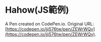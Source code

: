 # Hahow(JS範例)

A Pen created on CodePen.io. Original URL: [https://codepen.io/jji576tw/pen/ZEWrWQv](https://codepen.io/jji576tw/pen/ZEWrWQv).


